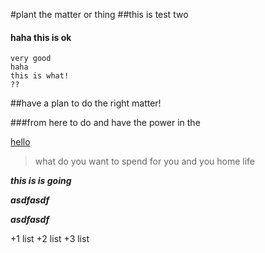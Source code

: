 #plant the matter or thing
##this is test two
#### haha this is ok
	very good
	haha
	this is what!
	??
	
	
##have a plan
to do the right matter!

###from here to do and have the power in the 

[hello](http://www.163.com)


>what do you want to spend  for you and you home life

***this is is going***
 
***asdfasdf***

***asdfasdf***

+1 list
+2 list
+3 list




